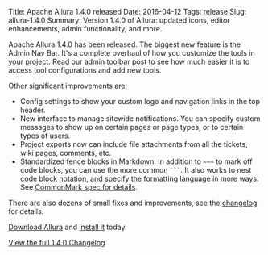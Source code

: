 Title: Apache Allura 1.4.0 released
Date: 2016-04-12
Tags: release
Slug: allura-1.4.0
Summary: Version 1.4.0 of Allura: updated icons, editor enhancements, admin functionality, and more.

Apache Allura 1.4.0 has been released.  The biggest new feature is the Admin Nav Bar.
It's a complete overhaul of how you customize the tools in your project.
Read our [admin toolbar post]({filename}/2016-admin-toolbar.md) to see how much easier it is to access tool
configurations and add new tools.

Other significant improvements are:

* Config settings to show your custom logo and navigation links in the top header.
* New interface to manage sitewide notifications.  You can specify custom messages to show up on certain pages or page types, or to certain types of users.
* Project exports now can include file attachments from all the tickets, wiki pages, comments, etc.
* Standardized fence blocks in Markdown.  In addition to `~~~` to mark off code blocks, you can use the more common ` ``` `.
It also works to nest code block notation, and specify the formatting language in more ways.  See [CommonMark spec for details](http://spec.commonmark.org/0.25/#fenced-code-blocks).

There are also dozens of small fixes and improvements, see the [changelog](https://forge-allura.apache.org/p/allura/git/ci/rel/1.4.0/~/tree/CHANGES) for details.

[Download Allura](http://www.apache.org/dyn/closer.cgi/allura/) and [install it](https://forge-allura.apache.org/docs/getting_started/installation.html) today.

[View the full 1.4.0 Changelog](https://forge-allura.apache.org/p/allura/git/ci/rel/1.4.0/~/tree/CHANGES)